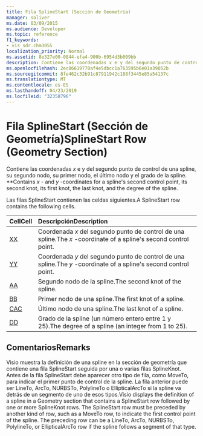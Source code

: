 ```yaml
---
title: Fila SplineStart (Sección de Geometría)
manager: soliver
ms.date: 03/09/2015
ms.audience: Developer
ms.topic: reference
f1_keywords:
- vis_sdr.chm3055
localization_priority: Normal
ms.assetid: 8e327e00-0844-efa4-900b-6954d3b009bb
description: Contiene las coordenadas x e y del segundo punto de control de una spline, su segundo nodo, su primer nodo, el último nodo y el grado de la spline.
ms.openlocfilehash: 2ec06619770af4e5dbcc1a763595b6e01a39052b
ms.sourcegitcommit: 8fe462c32b91c87911942c188f3445e85a54137c
ms.translationtype: MT
ms.contentlocale: es-ES
ms.lasthandoff: 04/23/2019
ms.locfileid: "32358796"
---
```

# <a name="splinestart-row-geometry-section"></a><span data-ttu-id="fd226-103">Fila SplineStart (Sección de Geometría)</span><span class="sxs-lookup"><span data-stu-id="fd226-103">SplineStart Row (Geometry Section)</span></span>

<span data-ttu-id="fd226-104">Contiene las coordenadas *x* e y del segundo punto de control de una spline, su segundo nodo, su primer nodo, el último nodo y el grado de la spline. \*\*</span><span class="sxs-lookup"><span data-stu-id="fd226-104">Contains  *x*  - and  *y*  -coordinates for a spline's second control point, its second knot, its first knot, the last knot, and the degree of the spline.</span></span> 
  
<span data-ttu-id="fd226-105">Las filas SplineStart contienen las celdas siguientes.</span><span class="sxs-lookup"><span data-stu-id="fd226-105">A SplineStart row contains the following cells.</span></span>
  
|<span data-ttu-id="fd226-106">**Cell**</span><span class="sxs-lookup"><span data-stu-id="fd226-106">**Cell**</span></span>|<span data-ttu-id="fd226-107">**Descripción**</span><span class="sxs-lookup"><span data-stu-id="fd226-107">**Description**</span></span>|
|:-----|:-----|
|[<span data-ttu-id="fd226-108">X</span><span class="sxs-lookup"><span data-stu-id="fd226-108">X</span></span>](x-cell-geometry-section.md) <br/> |<span data-ttu-id="fd226-109">Coordenada *x* del segundo punto de control de una spline.</span><span class="sxs-lookup"><span data-stu-id="fd226-109">The  *x*  -coordinate of a spline's second control point.</span></span>  <br/> |
|[<span data-ttu-id="fd226-110">Y</span><span class="sxs-lookup"><span data-stu-id="fd226-110">Y</span></span>](y-cell-geometry-section.md) <br/> |<span data-ttu-id="fd226-111">Coordenada *y* del segundo punto de control de una spline.</span><span class="sxs-lookup"><span data-stu-id="fd226-111">The  *y*  -coordinate of a spline's second control point.</span></span>  <br/> |
|[<span data-ttu-id="fd226-112">A</span><span class="sxs-lookup"><span data-stu-id="fd226-112">A</span></span>](a-cell-geometry-section.md) <br/> |<span data-ttu-id="fd226-113">Segundo nodo de la spline.</span><span class="sxs-lookup"><span data-stu-id="fd226-113">The second knot of the spline.</span></span>  <br/> |
|[<span data-ttu-id="fd226-114">B</span><span class="sxs-lookup"><span data-stu-id="fd226-114">B</span></span>](b-cell-geometry-section.md) <br/> |<span data-ttu-id="fd226-115">Primer nodo de una spline.</span><span class="sxs-lookup"><span data-stu-id="fd226-115">The first knot of a spline.</span></span>  <br/> |
|[<span data-ttu-id="fd226-116">CA</span><span class="sxs-lookup"><span data-stu-id="fd226-116">C</span></span>](c-cell-geometry-section.md) <br/> |<span data-ttu-id="fd226-117">Último nodo de una spline.</span><span class="sxs-lookup"><span data-stu-id="fd226-117">The last knot of a spline.</span></span>  <br/> |
|[<span data-ttu-id="fd226-118">D</span><span class="sxs-lookup"><span data-stu-id="fd226-118">D</span></span>](d-cell-geometry-section.md) <br/> |<span data-ttu-id="fd226-119">Grado de la spline (un número entero entre 1 y 25).</span><span class="sxs-lookup"><span data-stu-id="fd226-119">The degree of a spline (an integer from 1 to 25).</span></span>  <br/> |
   
## <a name="remarks"></a><span data-ttu-id="fd226-120">Comentarios</span><span class="sxs-lookup"><span data-stu-id="fd226-120">Remarks</span></span>

<span data-ttu-id="fd226-p101">Visio muestra la definición de una spline en la sección de geometría que contiene una fila SplineStart seguida por una o varias filas SplineKnot. Antes de la fila SplineStart debe aparecer otro tipo de fila, como MoveTo, para indicar el primer punto de control de la spline. La fila anterior puede ser LineTo, ArcTo, NURBSTo, PolylineTo o EllipticalArcTo si la spline va detrás de un segmento de uno de esos tipos.</span><span class="sxs-lookup"><span data-stu-id="fd226-p101">Visio displays the definition of a spline in a Geometry section that contains a SplineStart row followed by one or more SplineKnot rows. The SplineStart row must be preceded by another kind of row, such as a MoveTo row, to indicate the first control point of the spline. The preceding row can be a LineTo, ArcTo, NURBSTo, PolylineTo, or EllipticalArcTo row if the spline follows a segment of that type.</span></span>
  

